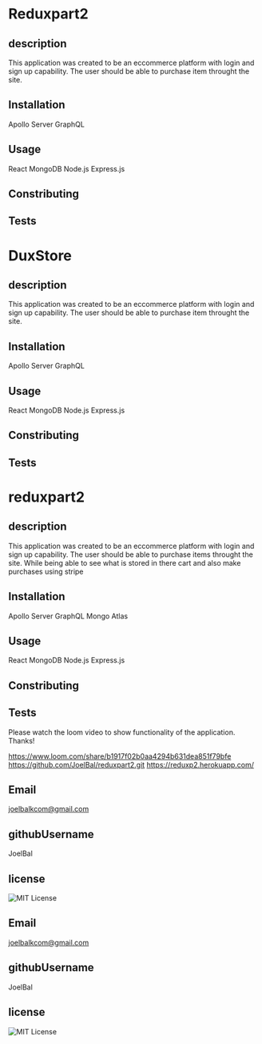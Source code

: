 # Reduxpart2


## description
This application was created to be an eccommerce platform with login and sign up capability.  The user should be able to purchase item throught the site.

## Installation
Apollo Server GraphQL

## Usage
React 
MongoDB
Node.js Express.js

## Constributing

## Tests
# DuxStore


## description
This application was created to be an eccommerce platform with login and sign up capability.  The user should be able to purchase item throught the site.

## Installation
Apollo Server GraphQL

## Usage
React 
MongoDB
Node.js Express.js

## Constributing

## Tests
# reduxpart2


## description
This application was created to be an eccommerce platform with login and sign up capability.  The user should be able to purchase items throught the site. While being able to see what is stored in there cart and also make purchases using stripe

## Installation
Apollo Server GraphQL
Mongo Atlas

## Usage
React 
MongoDB
Node.js Express.js

## Constributing

## Tests
Please watch the loom video to show functionality of the application.  Thanks!

https://www.loom.com/share/b1917f02b0aa4294b631dea851f79bfe
https://github.com/JoelBal/reduxpart2.git
https://reduxp2.herokuapp.com/
## Email
joelbalkcom@gmail.com
## githubUsername
JoelBal
## license




![MIT License](https://img.shields.io/badge/MIT%20License-%22MIT%20License%22-blue)
## Email
joelbalkcom@gmail.com
## githubUsername
JoelBal
## license






![MIT License](https://img.shields.io/badge/MIT%20License-%22MIT%20License%22-blue)